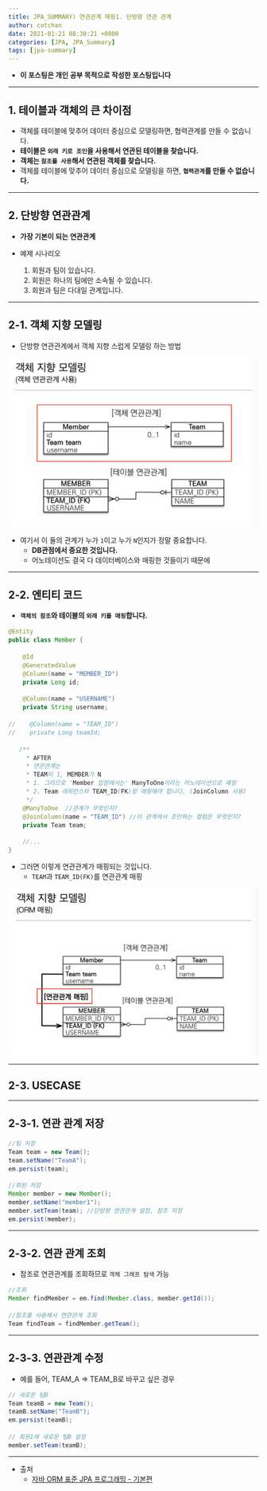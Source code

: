 ```yaml
---
title: JPA_SUMMARY) 연관관계 매핑1. 단방향 연관 관계
author: cotchan 
date: 2021-01-21 08:30:21 +0800 
categories: [JPA, JPA_Summary]
tags: [jpa-summary] 
---
```


+ **이 포스팅은 개인 공부 목적으로 작성한 포스팅입니다**

---

## 1. 테이블과 객체의 큰 차이점

+ 객체를 테이블에 맞추어 데이터 중심으로 모델링하면, 협력관계를 만들 수 없습니다.
+ **테이블은 `외래 키로 조인`을 사용해서 연관된 테이블을 찾습니다.**
+ **객체는 `참조를 사용`해서 연관된 객체를 찾습니다.**
+ 객체를 테이블에 맞추어 데이터 중심으로 모델링을 하면, **`협력관계`를 만들 수 없습니다.**

---

## 2. 단방향 연관관계

+ **가장 기본이 되는 연관관계**

+ 예제 시나리오
  1. 회원과 팀이 있습니다.
  2. 회원은 하나의 팀에만 소속될 수 있습니다.
  3. 회원과 팀은 다대일 관계입니다.

---

## 2-1. 객체 지향 모델링

+ 단방향 연관관계에서 객체 지향 스럽게 모델링 하는 방법

![Desktop View](/assets/img/post/jpa/2021-01-21-jpa-association-mapping-02.png)

+ 여기서 이 둘의 관계가 누가 `1`이고 누가 `N`인지가 정말 중요합니다.
  + **DB관점에서 중요한 것입니다.**
  + 어노테이션도 결국 다 데이터베이스와 매핑한 것들이기 때문에

---

## 2-2. 엔티티 코드

+ **`객체의 참조`와 테이블의 `외래 키를 매핑`합니다.**

```java
@Entity
public class Member {

    @Id
    @GeneratedValue
    @Column(name = "MEMBER_ID")
    private Long id;

    @Column(name = "USERNAME")
    private String username;

//    @Column(name = "TEAM_ID")
//    private Long teamId;

   /**
     * AFTER
     * 연관관계는
     * TEAM이 1, MEMBER가 N
     * 1. 그러므로 'Member 입장에서는' ManyToOne이라는 어노테이션으로 매핑
     * 2. Team 래퍼런스와 TEAM_ID(FK)랑 매핑해야 합니다. (JoinColumn 사용)
     */
    @ManyToOne  //관계가 무엇인지?
    @JoinColumn(name = "TEAM_ID") //이 관계에서 조인하는 컬럼은 무엇인지?
    private Team team;

    //...
}
```

+ 그러면 이렇게 연관관계가 매핑되는 것입니다.
  + `TEAM`과 `TEAM_ID(FK)`를 연관관계 매핑

![Desktop View](/assets/img/post/jpa/2021-01-21-jpa-association-mapping-03.png)

---

## 2-3. USECASE

---

## 2-3-1. 연관 관계 저장

```java
//팀 저장 
Team team = new Team(); 
team.setName("TeamA");  
em.persist(team); 

//회원 저장 
Member member = new Member();  
member.setName("member1"); 
member.setTeam(team); //단방향 연관관계 설정, 참조 저장  
em.persist(member); 
```

---

## 2-3-2. 연관 관계 조회

+ 참조로 연관관계를 조회하므로 `객체 그래프 탐색` 가능

```java
//조회 
Member findMember = em.find(Member.class, member.getId());

//참조를 사용해서 연관관계 조회 
Team findTeam = findMember.getTeam();
```

---

## 2-3-3. 연관관계 수정

+ 예를 들어, TEAM_A => TEAM_B로 바꾸고 싶은 경우

```java
// 새로운 팀B 
Team teamB = new Team(); 
teamB.setName("TeamB");  
em.persist(teamB); 

// 회원1에 새로운 팀B 설정  
member.setTeam(teamB); 
```

---

+ 출처
    + [자바 ORM 표준 JPA 프로그래밍 - 기본편](https://www.inflearn.com/course/ORM-JPA-Basic)
